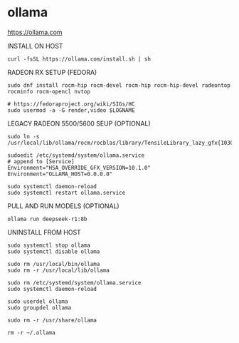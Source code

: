 # ollama

https://ollama.com

INSTALL ON HOST
```shell
curl -fsSL https://ollama.com/install.sh | sh
```

RADEON RX SETUP (FEDORA)
```shell
sudo dnf install rocm-hip rocm-devel rocm-hip rocm-hip-devel radeontop rocminfo rocm-opencl nvtop

# https://fedoraproject.org/wiki/SIGs/HC
sudo usermod -a -G render,video $LOGNAME
```

LEGACY RADEON 5500/5600 SEUP (OPTIONAL)
```shell
sudo ln -s /usr/local/lib/ollama/rocm/rocblas/library/TensileLibrary_lazy_gfx{1030,1010}.dat

sudoedit /etc/systemd/system/ollama.service
# append to [Service]
Environment="HSA_OVERRIDE_GFX_VERSION=10.1.0"
Environment="OLLAMA_HOST=0.0.0.0"

sudo systemctl daemon-reload
sudo systemctl restart ollama.service
```

PULL AND RUN MODELS (OPTIONAL)
```shell
ollama run deepseek-r1:8b
```

UNINSTALL FROM HOST
```shell
sudo systemctl stop ollama
sudo systemctl disable ollama

sudo rm /usr/local/bin/ollama
sudo rm -r /usr/local/lib/ollama

sudo rm /etc/systemd/system/ollama.service
sudo systemctl daemon-reload

sudo userdel ollama
sudo groupdel ollama

sudo rm -r /usr/share/ollama

rm -r ~/.ollama
```
